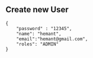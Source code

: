 ## Create new User
```text
{
    "password" : "12345",
    "name": "hemant",
    "email":"hemant@gmail.com",
    "roles": "ADMIN"
}
```